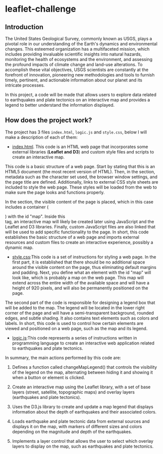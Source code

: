 # leaflet-challenge

## Introduction


The United States Geological Survey, commonly known as USGS, plays a pivotal role in our understanding of the Earth's dynamics and environmental changes. This esteemed organization has a multifaceted mission, which includes providing invaluable scientific insights into natural hazards, monitoring the health of ecosystems and the environment, and assessing the profound impacts of climate change and land-use alterations. To accomplish these vital objectives, USGS scientists are constantly at the forefront of innovation, pioneering new methodologies and tools to furnish timely, pertinent, and actionable information about our planet and its intricate processes.

In this project, a code will be made that allows users to explore data related to earthquakes and plate tectonics on an interactive map and provides a legend to better understand the information displayed.

## How does the project work?

The project has 3 files `index.html`, `logic.js` and `style.css`, below I will make a description of each of them:

   * [index.html](https://github.com/ricardodelosrios/leaflet-challenge/blob/main/index.html). This code is an HTML web page that incorporates some external libraries (**Leaflet and D3**) and custom style files and scripts to create an interactive map.

This code is a basic structure of a web page. Start by stating that this is an HTML5 document (the most recent version of HTML). Then, in the <head> section, metadata such as the character set used, the browser window settings, and the page title are defined. Additionally, links to external CSS style sheets are included to style the web page. These styles will be loaded from the web to make sure the page looks and functions properly.

In the <body> section, the visible content of the page is placed, which in this case includes a container (<div>) with the id "map". Inside this <div> tag, an interactive map will likely be created later using JavaScript and the Leaflet and D3 libraries. Finally, custom JavaScript files are also linked that will be used to add specific functionality to the page. In short, this code establishes the basic structure of a web page and imports external resources and custom files to create an interactive experience, possibly a dynamic map.

   * [style.css](https://github.com/ricardodelosrios/leaflet-challenge/blob/main/static/css/style.css):This code is a set of instructions for styling a web page. In the first part, it is established that there should be no additional space around the visible content on the page, thus eliminating default margins and padding. Next, you define what an element with the id "map" will look like, which is probably a map on the web page. This map will extend across the entire width of the available space and will have a height of 920 pixels, and will also be permanently positioned on the page.

The second part of the code is responsible for designing a legend box that will be added to the map. The legend will be located in the lower right corner of the page and will have a semi-transparent background, rounded edges, and subtle shading. It also contains text elements such as colors and labels. In short, this code is used to control how certain elements are viewed and positioned on a web page, such as the map and its legend.

   * [logic.js](https://github.com/ricardodelosrios/leaflet-challenge/blob/main/static/js/logic.js):This code represents a series of instructions written in programming language to create an interactive web application related to earthquakes and plate tectonics.

In summary, the main actions performed by this code are:

1. Defines a function called changeMapLegend() that controls the visibility of the legend on the map, alternating between hiding it and showing it when a button or element is clicked.

2. Create an interactive map using the Leaflet library, with a set of base layers (street, satellite, topographic maps) and overlay layers (earthquakes and plate tectonics).

3. Uses the D3.js library to create and update a map legend that displays information about the depth of earthquakes and their associated colors.

4. Loads earthquake and plate tectonic data from external sources and displays it on the map, with markers of different sizes and colors depending on the magnitude and depth of the earthquakes.

5. Implements a layer control that allows the user to select which overlay layers to display on the map, such as earthquakes and plate tectonics.




     
